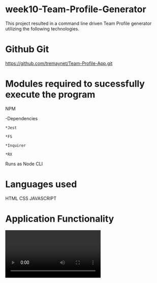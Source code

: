 # week10-Team-Profile-Generator

This project resulted in a command line driven Team Profile generator utilizing the following technologies.

# Github Git 
https://github.com/tremaynet/Team-Profile-App.git


# Modules required to sucessfully execute the program 

NPM

  -Dependencies

    *Jest

    *FS

    *Inquirer

    *RX

Runs as Node CLI

# Languages used
HTML 
CSS 
JAVASCRIPT 

# Application Functionality
![](./img/team_app.mp4)


